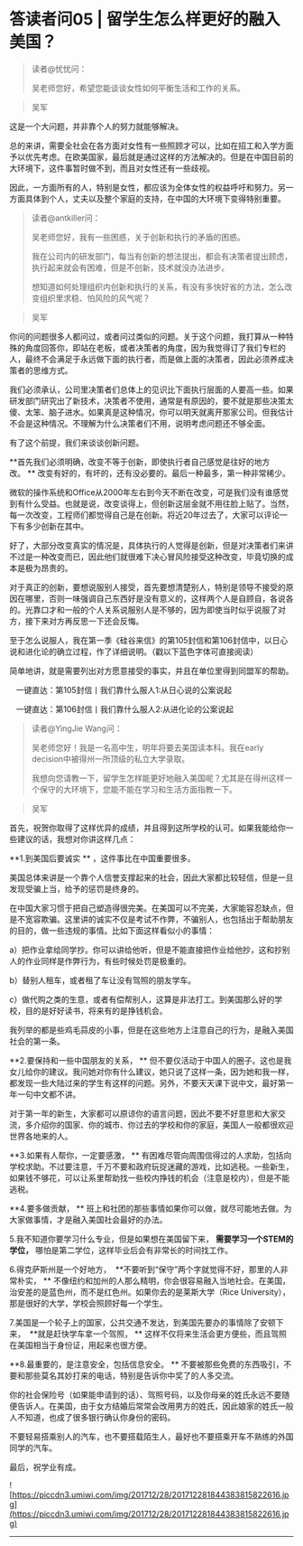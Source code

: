 # 答读者问05 | 留学生怎么样更好的融入美国？

> 读者@忧忧问：
> 
> 吴老师您好，希望您能谈谈女性如何平衡生活和工作的关系。

> 吴军

这是一个大问题，并非靠个人的努力就能够解决。

总的来讲，需要全社会在各方面对女性有一些照顾才可以，比如在招工和入学方面予以优先考虑。在欧美国家，最后就是通过这样的方法解决的。但是在中国目前的大环境下，这件事暂时做不到，而且对女性还有一些歧视。

因此，一方面所有的人，特别是女性，都应该为全体女性的权益呼吁和努力。另一方面具体到个人，丈夫以及整个家庭的支持，在中国的大环境下变得特别重要。

> 读者@antkiller问：
> 
> 吴老师您好，我有一些困惑，关于创新和执行的矛盾的困惑。
> 
> 我在公司内的研发部门，每当有创新的想法提出，都会有决策者提出顾虑，执行起来就会有困难，但是不创新，技术就没办法进步。
> 
> 
> 
> 
> 
> 想知道如何处理组织内创新和执行的关系，有没有多快好省的方法，怎么改变组织里求稳、怕风险的风气呢？

> 吴军

你问的问题很多人都问过，或者问过类似的问题。关于这个问题，我打算从一种特殊的角度回答你，即站在老板，或者决策者的角度，因为我觉得订了我们专栏的人，最终不会满足于永远做下面的执行者，而是做上面的决策者，因此必须养成决策者的思维方式。

我们必须承认，公司里决策者们总体上的见识比下面执行层面的人要高一些。如果研发部门研究出了新技术，决策者不使用，通常是有原因的，要不就是那些决策太傻、太笨、脑子进水。如果真是这种情况，你可以明天就离开那家公司。但我估计不会是这种情况。不理解为什么决策者们不用，说明考虑问题还不够全面。

有了这个前提，我们来谈谈创新问题。

 **首先我们必须明确，改变不等于创新，即使执行者自己感觉是往好的地方改。 ** 改变有好的，有坏的，还有没必要的。最后一种最多，第一种非常稀少。

微软的操作系统和Office从2000年左右到今天不断在改变，可是我们没有谁感觉到有什么受益。也就是说，改变谈得上，但创新这层金就不用往脸上贴了。当然，每一次改变，工程师们都觉得自己是在创新。将近20年过去了，大家可以评论一下有多少创新在其中。

好了，大部分改变真实的情况是，具体执行的人觉得是创新，但是对决策者们来讲不过是一种改变而已，因此他们就很难下决心冒风险接受这种改变，毕竟切换的成本是极为昂贵的。

对于真正的创新，要想说服别人接受，首先要想清楚别人，特别是领导不接受的原因在哪里，否则一味强调自己东西好是没有意义的，这样两个人是自顾自，各说各的。光靠口才和一般的个人关系说服别人是不够的，因为即使当时似乎说服了对方，接下来对方再反思一下还会反悔。

至于怎么说服人，我在第一季《硅谷来信》的第105封信和第106封信中，以日心说和进化论的确立过程，作了详细说明。（戳以下蓝色字体可直接阅读）

简单地讲，就是需要列出对方愿意接受的事实，并且在单位里得到同盟军的帮助。

   一键直达：第105封信丨我们靠什么服人1:从日心说的公案说起

   一键直达：第106封信丨我们靠什么服人2:从进化论的公案说起

> 读者@YingJie Wang问：
> 
> 吴老师您好！我是一名高中生，明年将要去美国读本科。我在early decision中被得州一所顶级的私立大学录取。
> 
> 我想向您请教一下，留学生怎样能更好地融入美国呢？尤其是在得州这样一个保守的大环境下，您能不能在学习和生活方面指教一下。

> 吴军

首先，祝贺你取得了这样优异的成绩，并且得到这所学校的认可。如果我能给你一些建议的话，我想对你讲这样几点：

 **1.到美国后要诚实 ** ，这件事比在中国重要很多。

美国总体来讲是一个靠个人信誉支撑起来的社会，因此大家都比较轻信，但是一旦发现受骗上当，给予的惩罚是终身的。

在中国大家习惯于把自己塑造得很完美。在美国可以不完美，大家能容忍缺点，但是不宽容欺骗。这里讲的诚实不仅是考试不作弊，不骗别人，也包括出于帮助朋友的目的，做一些违规的事情。比如下面这样看似小的事情：

a）把作业拿给同学抄。你可以讲给他听，但是不能直接把作业给他抄，这和抄别人的作业同样是作弊行为，有些时候处罚是极重的。

b）替别人租车，或者租了车让没有驾照的朋友学车。

c）做代购之类的生意，或者有偿帮别人，这算是非法打工。到美国那么好的学校，目的是好好读书，将来有的是挣钱机会。

我列举的都是些鸡毛蒜皮的小事，但是在这些地方上注意自己的行为，是融入美国社会的第一条。

 **2.要保持和一些中国朋友的关系， ** 但不要仅活动于中国人的圈子。这也是我女儿给你的建议。我问她对你有什么建议，她只说了这样一条，因为她和我一样，都发现一些大陆过来的学生有这样的问题。另外，不要天天课下说中文，最好第一年一句中文都不讲。

对于第一年的新生，大家都可以原谅你的语言问题，因此不要不好意思和大家交流，多介绍你的国家、你的城市、你过去的学校和你的家庭，美国人一般都很欢迎世界各地来的人。

 **3.如果有人帮你，一定要感激， ** 有困难尽管向周围信得过的人求助，包括向学校求助。不过要注意，千万不要和政府玩捉迷藏的游戏，比如逃税。一些新生，如果钱不够花，可以让系里帮助找一些校内挣钱的机会（注意是校内），但是不能逃税。

 **4.要多做贡献， ** 班上和社团的那些事情如果你可以做，就尽可能地去做。为大家做事情，才是融入美国社会最好的办法。

5.我不知道你要学习什么专业，但是如果想在美国留下来， **需要学习一个STEM的学位，** 哪怕是第二学位，这样毕业后会有非常长的时间找工作。

6.得克萨斯州是一个好地方，  **不要听到“保守”两个字就觉得不好，那里的人非常朴实， ** 不像纽约和加州的人那么精明，你会很容易融入当地社会。在美国，治安差的是蓝色州，而不是红色州。如果你去的是莱斯大学（Rice University），那是很好的大学，学校会照顾好每一个学生。

7.美国是一个轮子上的国家，公共交通不发达，到美国先要办的事情除了安顿下来，  **就是赶快学车拿一个驾照， ** 这样不仅将来生活会更方便些，而且驾照在美国相当于身份证，用起来也很方便。

 **8.最重要的，是注意安全，包括信息安全。 ** 不要被那些免费的东西吸引，不要和那些莫名其妙打来的电话，特别是告诉你中奖了的人多交流。

你的社会保险号（如果能申请到的话）、驾照号码，以及你母亲的姓氏永远不要随便告诉人。在美国，由于女方结婚后常常会改用男方的姓氏，因此娘家的姓氏一般人不知道，也成了很多银行确认你身份的密码。

不要轻易搭乘别人的汽车，也不要搭载陌生人，最好也不要搭乘开车不熟练的外国同学的汽车。

最后，祝学业有成。

![https://piccdn3.umiwi.com/img/201712/28/201712281844383815822616.jpg](https://piccdn3.umiwi.com/img/201712/28/201712281844383815822616.jpg)

---
